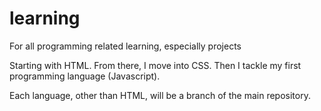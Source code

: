 # learning
For all programming related learning, especially projects

Starting with HTML. From there, I move into CSS. Then I tackle my first programming language (Javascript).

Each language, other than HTML, will be a branch of the main repository.
